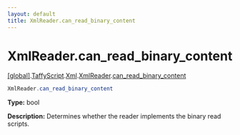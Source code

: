 ```yaml
---
layout: default
title: XmlReader.can_read_binary_content
---
```


# XmlReader.can_read_binary_content

[\[global\]]({{site.baseurl}}/docs/).[TaffyScript]({{site.baseurl}}/docs/TaffyScript/).[Xml]({{site.baseurl}}/docs/TaffyScript/Xml/).[XmlReader]({{site.baseurl}}/docs/TaffyScript/Xml/XmlReader/).[can_read_binary_content]({{site.baseurl}}/docs/TaffyScript/Xml/XmlReader/can_read_binary_content/)

```cs
XmlReader.can_read_binary_content
```

**Type:** bool

**Description:** Determines whether the reader implements the binary read scripts.
